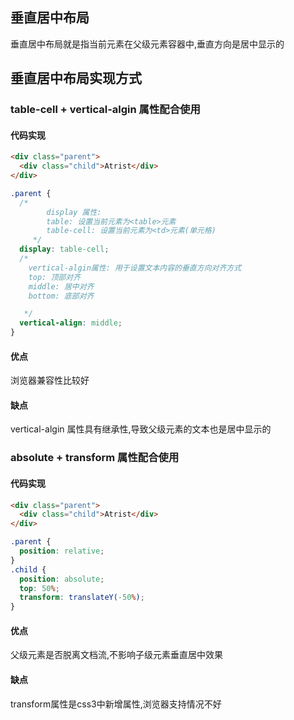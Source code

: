 
## 垂直居中布局

垂直居中布局就是指当前元素在父级元素容器中,垂直方向是居中显示的

## 垂直居中布局实现方式

### table-cell + vertical-algin 属性配合使用

#### 代码实现

```html
<div class="parent">
  <div class="child">Atrist</div>
</div>
```

```css
.parent {
  /* 
        display 属性:
        table: 设置当前元素为<table>元素
        table-cell: 设置当前元素为<td>元素(单元格)
     */
  display: table-cell;
  /* 
    vertical-algin属性: 用于设置文本内容的垂直方向对齐方式
    top: 顶部对齐
    middle: 居中对齐
    bottom: 底部对齐

   */
  vertical-align: middle;
}
```

#### 优点

浏览器兼容性比较好

#### 缺点

vertical-algin 属性具有继承性,导致父级元素的文本也是居中显示的

### absolute + transform 属性配合使用

#### 代码实现

```html
<div class="parent">
  <div class="child">Atrist</div>
</div>
```

```css
.parent {
  position: relative;
}
.child {
  position: absolute;
  top: 50%;
  transform: translateY(-50%);
}
```

#### 优点
父级元素是否脱离文档流,不影响子级元素垂直居中效果
#### 缺点
transform属性是css3中新增属性,浏览器支持情况不好